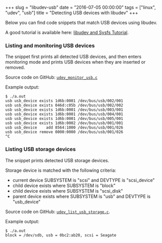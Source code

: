 +++
slug = "libudev-usb"
date = "2016-07-05 00:00:00"
tags = ["linux", "udev", "usb"]
title = "Detecting USB devices with libudev"
+++

Below you can find code snippets that match USB devices using libudev.

A good tutorial is available here: [libudev and Sysfs Tutorial](http://www.signal11.us/oss/udev/).

### Listing and monitoring USB devices

The snippet first prints all detected USB devices, and then enters monitoring mode and prints USB devices when they are inserted or removed.

Source code on GitHub: [`udev_monitor_usb.c`](https://github.com/gavv/snippets/blob/master/udev/udev_monitor_usb.c)

Example output:

```
$ ./a.out
usb usb_device exists 1d6b:0001 /dev/bus/usb/002/001
usb usb_device exists 046d:c05b /dev/bus/usb/002/002
usb usb_device exists 1d6b:0001 /dev/bus/usb/003/001
usb usb_device exists 1d6b:0001 /dev/bus/usb/004/001
usb usb_device exists 1d6b:0001 /dev/bus/usb/005/001
usb usb_device exists 1d6b:0002 /dev/bus/usb/001/001
usb usb_device    add 8564:1000 /dev/bus/usb/001/026
usb usb_device remove 0000:0000 /dev/bus/usb/001/026
^C
```

### Listing USB storage devices

The snippet prints detected USB storage devices.

Storage device is matched with the following criteria:

* current device SUBSYSTEM is "scsi" and DEVTYPE is "scsi_device"
* child device exists where SUBSYSTEM is "block"
* child device exists where SUBSYSTEM is "scsi_disk"
* parent device exists where SUBSYSTEM is "usb" and DEVTYPE is "usb_device"

Source code on GitHub: [`udev_list_usb_storage.c`](https://github.com/gavv/snippets/blob/master/udev/udev_list_usb_storage.c).

Example output:

```
$ ./a.out
block = /dev/sdb, usb = 0bc2:ab20, scsi = Seagate
```
